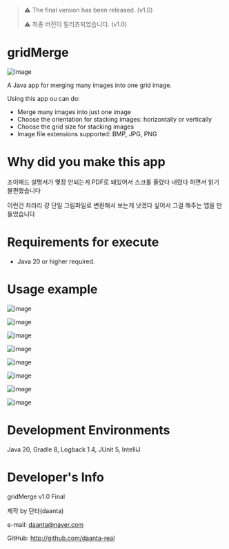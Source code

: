 
> ⚠️ The final version has been released. (v1.0)
>
> ⚠️ 최종 버전이 릴리즈되었습니다. (v1.0)


# gridMerge

![image](https://github.com/daanta-real/gridMerge/assets/84055731/55267d0c-44cf-4c75-8b0d-819ea39a164e)

A Java app for merging many images into one grid image.

Using this app ou can do:

- Merge many images into just one image
- Choose the orientation for stacking images: horizontally or vertically
- Choose the grid size for stacking images
- Image file extensions supported: BMP, JPG, PNG

# Why did you make this app

조이패드 설명서가 몇장 안되는게 PDF로 돼있어서 스크롤 올렸다 내렸다 하면서 읽기 불편했습니다

이런건 차라리 걍 단일 그림파일로 변환해서 보는게 낫겠다 싶어서 그걸 해주는 앱을 만들었습니다

# Requirements for execute

- Java 20 or higher required.

# Usage example

![image](https://github.com/daanta-real/gridMerge/assets/84055731/c0321975-c8db-4a5d-b1fe-c9ce57b97cf4)

![image](https://github.com/daanta-real/gridMerge/assets/84055731/cbf1f999-68ee-4c01-9ed4-6b56ae91c666)

![image](https://github.com/daanta-real/gridMerge/assets/84055731/a7f6279b-f77b-42fd-94aa-38c64bd0f466)

![image](https://github.com/daanta-real/gridMerge/assets/84055731/2c131d40-d829-4bf6-9b13-6f7c7f1d5d28)

![image](https://github.com/daanta-real/gridMerge/assets/84055731/035aa52f-cdc2-4b50-ba2f-21fc1b06529c)

![image](https://github.com/daanta-real/gridMerge/assets/84055731/1ba8b3f6-9115-41ac-8a83-eeb15f230df8)

![image](https://github.com/daanta-real/gridMerge/assets/84055731/3c65df06-e1f2-438b-b4c9-fd639fb1a5b4)

![image](https://github.com/daanta-real/gridMerge/assets/84055731/8e9df3a5-bc63-46b0-99b8-53770b79239e)


# Development Environments

Java 20, Gradle 8, Logback 1.4, JUnit 5, IntelliJ

# Developer's Info

gridMerge v1.0 Final

제작 by 단타(daanta)

e-mail: daanta@naver.com

GitHub: http://github.com/daanta-real

